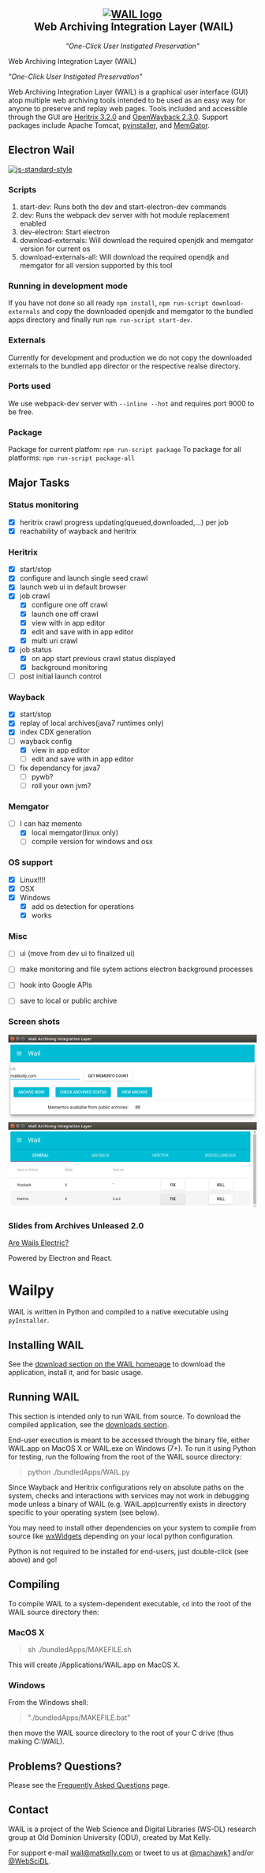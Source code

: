 <h2 align="center">
 <a href="http://github.com/machawk1/wail"><img src="https://cdn.rawgit.com/machawk1/wail/osagnostic/build/icons/whale_256.png" alt="WAIL logo" /></a><br />&nbsp;Web Archiving Integration Layer (WAIL)</h2>
<p align="center" style="font-weight: normal;"><em>"One-Click User Instigated Preservation"</em></p>

Web Archiving Integration Layer (WAIL)

_"One-Click User Instigated Preservation"_

Web Archiving Integration Layer (WAIL) is a graphical user interface (GUI) atop multiple web archiving tools intended to be used as an easy way for anyone to preserve and replay web pages. Tools included and accessible through the GUI are [Heritrix 3.2.0](https://github.com/internetarchive/heritrix3) and [OpenWayback 2.3.0](https://github.com/iipc/openwayback). Support packages include Apache Tomcat, [pyinstaller](https://github.com/pyinstaller/pyinstaller/), and [MemGator](https://github.com/oduwsdl/memgator).

## Electron Wail

[![js-standard-style](https://cdn.rawgit.com/feross/standard/master/badge.svg)](https://github.com/feross/standard)

### Scripts
1. start-dev: Runs both the dev and start-electron-dev commands
2. dev: Runs the webpack dev server with hot module replacement enabled
3. dev-electron: Start electron
4. download-externals: Will download the required openjdk and memgator version for current os
5. download-externals-all: Will download the required opendjk and memgator for all version supported by this tool

### Running in development mode
If you have not done so all ready `npm install`, `npm run-script download-externals` and copy the downloaded openjdk
and memgator to the bundled apps directory and finally run `npm run-script start-dev`.

### Externals
Currently for development and production we do not copy the downloaded  externals to the bundled app director or the respective realse directory.


### Ports used
We use webpack-dev server with `--inline --hot` and requires port 9000 to be free.


### Package
Package for current platfom: `npm run-script package` To package for all platforms: `npm run-script package-all`


## Major Tasks

### Status monitoring
- [X] heritrix crawl progress updating(queued,downloaded,...) per job
- [X] reachability of wayback and heritrix

### Heritrix
- [x] start/stop
- [x] configure and launch single seed crawl
- [x] launch web ui in default browser
- [X] job crawl
  - [x] configure one off crawl
  - [x] launch one off crawl
  - [x] view with in app editor
  - [X] edit and save with in app editor
  - [x] multi uri crawl
- [X] job status
    - [x] on app start previous crawl status displayed
    - [X] background monitoring
- [ ] post initial launch control

### Wayback
- [x] start/stop
- [x] replay of local archives(java7 runtimes only)
- [x] index CDX generation
- [ ] wayback config
  - [x] view in app editor
  - [ ] edit and save with in app editor
- [ ] fix dependancy for java7
  - [ ] pywb?
  - [ ] roll your own jvm?

### Memgator
- [ ] I can haz memento
    - [x] local memgator(linux only)
    - [ ] compile version for windows and osx

### OS support
  - [x] Linux!!!!
  - [x] OSX
  - [X] Windows
    - [X] add os detection for operations
    - [x] works

### Misc
  - [ ] ui (move from dev ui to finalized ui)
  - [ ] make monitoring and file sytem actions electron background processes
  - [ ] hook into Google APIs
  - [ ] save to local or public archive
 

### Screen shots

![Wail Electron Advanced](/images/wailFront.png?raw=true "Basic")
![Wail Electron Advanced](/images/wail-advanced.png?raw=true "Advanced")

### Slides from Archives Unleased 2.0
[Are Wails Electric?](http://www.slideshare.net/JohnBerlin3/are-wails-electric)

Powered by Electron and React.

# Wailpy

WAIL is written in Python and compiled to a native executable using `pyInstaller`.

## Installing WAIL

See the [download section on the WAIL homepage](http://machawk1.github.io/wail/#download) to download the application, install it, and for basic usage.

## Running WAIL

This section is intended only to run WAIL from source. To download the compiled application, see the [downloads section](http://machawk1.github.io/wail/#download).

End-user execution is meant to be accessed through the binary file, either WAIL.app on MacOS X or WAIL.exe on Windows (7+). To run it using Python for testing, run the following from the root of the WAIL source directory:

> python ./bundledApps/WAIL.py

Since Wayback and Heritrix configurations rely on absolute paths on the system, checks and interactions with services may not work in debugging mode unless a binary of WAIL (e.g. WAIL.app)currently exists in directory specific to your operating system (see below).

You may need to install other dependencies on your system to compile from source like [wxWidgets](http://www.wxwidgets.org/) depending on your local python configuration.

Python is not required to be installed for end-users, just double-click (see above) and go!

## Compiling

To compile WAIL to a system-dependent executable, `cd` into the root of the WAIL source directory then:

### MacOS X

> sh ./bundledApps/MAKEFILE.sh

This will create /Applications/WAIL.app on MacOS X.

### Windows

From the Windows shell:

> "./bundledApps/MAKEFILE.bat"

then move the WAIL source directory to the root of your C drive (thus making C:\WAIL).

## Problems? Questions?

Please see the [Frequently Asked Questions](https://github.com/machawk1/wail/wiki/FAQ) page.

## Contact

WAIL is a project of the Web Science and Digital Libraries (WS-DL) research group at Old Dominion University (ODU), created by Mat Kelly.

For support e-mail wail@matkelly.com or tweet to us at [@machawk1](https://twitter.com/machawk1) and/or [@WebSciDL](https://twitter.com/WebSciDL).
